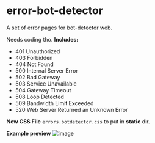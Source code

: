 # error-bot-detector
A set of error pages for bot-detector web.


Needs coding tho.
**Includes:**
- 401 Unauthorized
- 403 Forbidden
- 404 Not Found
- 500 Internal Server Error
- 502 Bad Gateway
- 503 Service Unavailable
- 504 Gateway Timeout
- 508 Loop Detected
- 509 Bandwidth Limit Exceeded
- 520 Web Server Returned an Unknown Error

**New CSS File** `errors.botdetector.css` to put in **static** dir.

**Example preview**
![image](https://github.com/mitsuki-jpg/error-bot-detector/assets/157184169/57e95be0-0627-46f9-b569-351f9f86add2)
